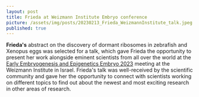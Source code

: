```yaml
---
layout: post
title: Frieda at Weizmann Institute Embryo conference
picture: /assets/img/posts/20230213_Frieda_WeizmannInstitute_talk.jpeg
published: true
---
```

**Frieda's** abstract on the discovery of dormant ribosomes in zebrafish and Xenopus eggs was selected for a talk, which gave Frieda the opportunity to present her work alongside eminent scientists from all over the world at the [Early Embryogenesis and Epigenetics Embryo 2023](https://www.weizmann.ac.il/conferences/embryo2023/) meeting at the Weizmann Institute in Israel. 
Frieda's talk was well-received by the scientific community and gave her the opportunity to connect with scientists working on different topics to find out about the newest and most exciting research in other areas of research.
